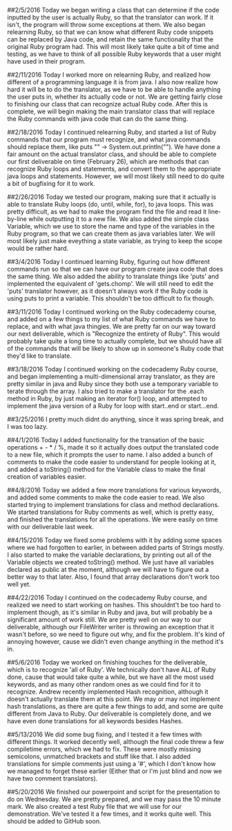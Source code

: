 ##2/5/2016
Today we began writing a class that can determine if the code inputted by the user is actually Ruby, so that the translator can work.
If it isn't, the program will throw some exceptions at them. We also began relearning Ruby, so that we can know what different Ruby
code snippets can be replaced by Java code, and retain the same functionality that the original Ruby program had. This will most
likely take quite a bit of time and testing, as we have to think of all possible Ruby keywords that a user might have used in their
program.

##2/11/2016
Today I worked more on relearning Ruby, and realized how different of a programming language it is from java. I also now realize how
hard it will be to do the translator, as we have to be able to handle anything the user puts in, whether its actually code or not. We
are getting fairly close to finishing our class that can recognize actual Ruby code. After this is complete, we will begin making the
main translator class that will replace the Ruby commands with java code that can do the same thing.

##2/18/2016
Today I continued relearning Ruby, and started a list of Ruby commands that our program must recognize, and what java commands should
replace them, like puts "" -> System.out.println(""). We have done a fair amount on the actual translator class, and should be able
to complete our first deliverable on time (February 26), which are methods that can recognize Ruby loops and statements, and convert
them to the appropriate java loops and statements. However, we will most likely still need to do quite a bit of bugfixing for it to
work.

##2/26/2016
Today we tested our program, making sure that it actually is able to translate Ruby loops (do, until, while, for), to java loops. This
was pretty difficult, as we had to make the program find the file and read it line-by-line while outputting it to a new file. We also
added the simple class Variable, which we use to store the name and type of the variables in the Ruby program, so that we can create
them as java variables later. We will most likely just make eveything a state variable, as trying to keep the scope would be rather
hard.

##3/4/2016
Today I continued learning Ruby, figuring out how different commands run so that we can have our program create java code that does
the same thing. We also added the ability to translate things like 'puts' and implemented the equivalent of 'gets.chomp'. We will
still need to edit the 'puts' translator however, as it doesn't always work if the Ruby code is using puts to print a variable. This
shouldn't be too difficult to fix though.

##3/11/2016
Today I continued working on the Ruby codecademy course, and added on a few things to my list of what Ruby commands we have to
replace, and with what java thingies. We are pretty far on our way toward our next deliverable, which is "Recognize the entirety of
Ruby". This would probably take quite a long time to actually complete, but we should have all of the commands that will be likely to
show up in someone's Ruby code that they'd like to translate.

##3/18/2016
Today I continued working on the codecademy Ruby course, and began implementing a multi-dimensional array translator, as they are
pretty similar in java and Ruby since they both use a temporary variable to terate through the array. I also tried to make a
translator for the .each method in Ruby, by just making an iterator for() loop, and attempted to implement the java version of a Ruby
for loop with start..end or start...end.

##3/25/2016
I pretty much didnt do anything, since it was spring break, and I was too lazy.

##4/1/2016
Today I added functionality for the transation of the basic operations + - * / %, made it so it actually does output the translated
code to a new file, which it prompts the user to name. I also added a bunch of comments to make the code easier to understand for
people looking at it, and added a toString() method for the Variable class to make the final creation of variables easier.

##4/8/2016
Today we added a few more translations for various keywords, and added some comments to make the code easier to read. We also started
trying to implement translations for class and method declarations. We started translations for Ruby comments as well, which is pretty
easy, and finished the translations for all the operations. We were easily on time with our deliverable last week.

##4/15/2016
Today we fixed some problems with it by adding some spaces where we had forgotten to earlier, in between added parts of Strings
mostly. I also started to make the variable declarations, by printing out all of the Variable objects we created toString() method. We
just have all variables declared as public at the moment, although we will have to figure out a better way to that later. Also, I
found that array declarations don't work too well yet.

##4/22/2016
Today I continued on the codecademy Ruby course, and realized we need to start working on hashes. This shouldnt't be too hard to
implement though, as it's similar in Ruby and java, but will probably be a significant amount of work still. We are pretty well on our
way to our deliverable, although our FileWriter writer is throwing an exception that it wasn't before, so we need to figure out why,
and fix the problem. It's kind of annoying however, cause we didn't even change anything in the method it's in.

##5/6/2016
Today we worked on finishing touches for the deliverable, which is to recognize 'all of Ruby'. We technically don't have ALL of Ruby
done, cause that would take quite a while, but we have all the most used keywords, and as many other random ones as we could find for
it to recognize. Andrew recently implemented Hash recognition, although it doesn't actually translate them at this point. We may or
may not implement hash translations, as there are quite a few things to add, and some are quite different from Java to Ruby. Our
deliverable is completely done, and we have even done translations for all keywords besides Hashes.

##5/13/2016
We did some bug fixing, and I tested it a few times with different things. It worked decently well, although the final code threw a
few compiletime errors, which we had to fix. These were mostly missing semicolons, unmatched brackets and stuff like that. I also
added translations for simple comments just using a '#', which I don't know how we managed to forget these earlier (Either that or I'm
just blind and now we have two comment translators).

##5/20/2016
We finished our powerpoint and script for the presentation to do on Wednesday. We are pretty prepared, and we may pass the 10 minute mark. We also created a test Ruby file that we will use for our demonstration. We've tested it a few times, and it works quite well. This should be added to GitHub soon.
